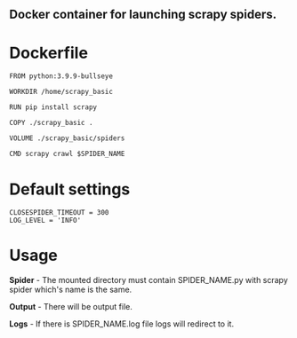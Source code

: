 **Docker container for launching scrapy spiders.**
---
# Dockerfile #

    FROM python:3.9.9-bullseye

    WORKDIR /home/scrapy_basic

    RUN pip install scrapy

    COPY ./scrapy_basic .

    VOLUME ./scrapy_basic/spiders

    CMD scrapy crawl $SPIDER_NAME

# Default settings #
    CLOSESPIDER_TIMEOUT = 300 
    LOG_LEVEL = 'INFO'

# Usage #

**Spider** - The mounted directory must contain SPIDER_NAME.py with scrapy spider which's name is the same.

**Output** - There will be output file.

**Logs** - If there is SPIDER_NAME.log file logs will redirect to it. 